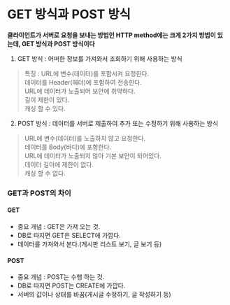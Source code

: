 # GET 방식과 POST 방식   

**클라이언트가 서버로 요청을 보내는 방법인 HTTP method에는 크게 2가지 방법이 있는데, GET 방식과 POST 방식이다**   

1. GET 방식 : 어떠한 정보를 가져와서 조회하기 위해 사용하는 방식    
>  특징 : URL에 변수(데이터)를 포함시켜 요청한다.   
>  데이터를 Header(헤더)에 포함하여 전송한다.   
>  URL에 데이터가 노출되어 보안에 취약하다.   
>  길이 제한이 있다.   
>  캐싱 할 수 있다.   
   
2. POST 방식 : 데이터를 서버로 제출하여 추가 또는 수정하기 위해 사용하는 방식    
> URL에 변수(데이터)를 노출하지 않고 요청한다.   
> 데이터를 Body(바디)에 포함한다.    
> URL에 데이터가 노출되지 않아 기본 보안이 되어있다.    
> 데이터 길이에 제한이 없다.   
> 캐싱 할 수 없다.   



### GET과 POST의 차이   

#### GET   
- 중요 개념 : GET은 가져 오는 것.   
- DB로 따지면 GET은 SELECT에 가깝다.   
- 데이터를 가져와서 본다.(게시판 리스트 보기, 글 보기 등)   
   
#### POST   
- 중요 개념 : POST는 수행 하는 것.   
- DB로 따지면 POST는 CREATE에 가깝다.
- 서버의 값이나 상태를 바꿈(게시글 수정하기, 글 작성하기 등)
